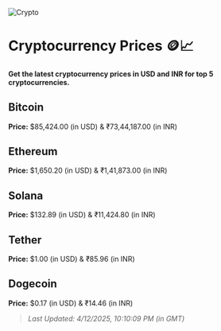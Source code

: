 
![Crypto](https://www.techguide.com.au/wp-content/uploads/2020/11/crypto3.jpeg)

# Cryptocurrency Prices 🪙📈

#### Get the latest cryptocurrency prices in USD and INR for top 5 cryptocurrencies.

## Bitcoin

**Price:** $85,424.00 (in USD) & ₹73,44,187.00 (in INR)

## Ethereum

**Price:** $1,650.20 (in USD) & ₹1,41,873.00 (in INR)

## Solana

**Price:** $132.89 (in USD) & ₹11,424.80 (in INR)

## Tether

**Price:** $1.00 (in USD) & ₹85.96 (in INR)

## Dogecoin

**Price:** $0.17 (in USD) & ₹14.46 (in INR)

> _Last Updated: 4/12/2025, 10:10:09 PM (in GMT)_
